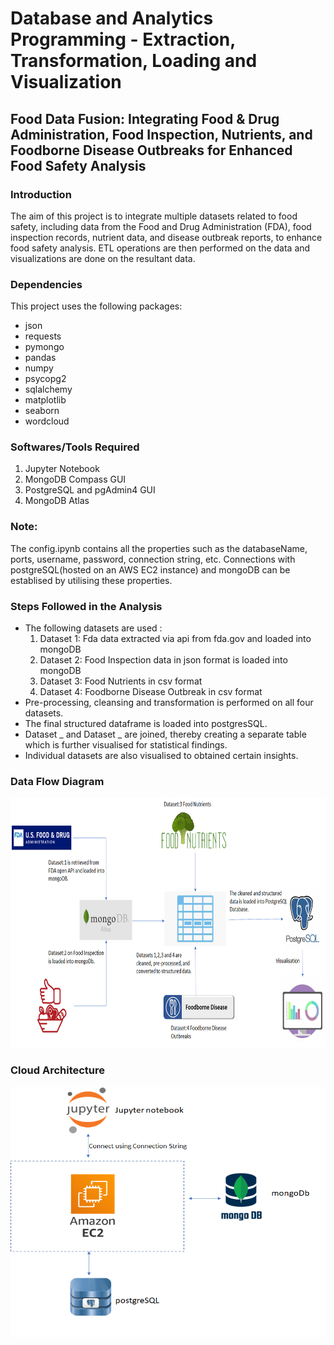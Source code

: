 # Database and Analytics Programming - Extraction, Transformation, Loading and Visualization

## Food Data Fusion: Integrating Food & Drug Administration, Food Inspection, Nutrients, and Foodborne Disease Outbreaks for Enhanced Food Safety Analysis

### Introduction
The aim of this project is to integrate multiple datasets related to food safety, including data from the Food and Drug Administration (FDA), food inspection records, nutrient data, and disease outbreak reports, to enhance food safety analysis. ETL operations are then performed on the data and visualizations are done on the resultant data.

### Dependencies
This project uses the following packages:
* json
* requests
* pymongo
* pandas
* numpy
* psycopg2
* sqlalchemy
* matplotlib
* seaborn
* wordcloud

### Softwares/Tools Required
1. Jupyter Notebook
2. MongoDB Compass GUI
3. PostgreSQL and pgAdmin4 GUI
4. MongoDB Atlas 

### Note:
The config.ipynb contains all the properties such as the databaseName, ports, username, password, connection string, etc. Connections with postgreSQL(hosted on an AWS EC2 instance) and mongoDB can be establised by utilising these properties.

### Steps Followed in the Analysis
* The following datasets are used :
    1. Dataset 1: Fda data extracted via api from fda.gov and loaded into mongoDB
    2. Dataset 2: Food Inspection data in json format is loaded into mongoDB
    3. Dataset 3: Food Nutrients in csv format
    4. Dataset 4: Foodborne Disease Outbreak in csv format
* Pre-processing, cleansing and transformation is performed on all four datasets.
* The final structured dataframe is loaded into postgresSQL.
* Dataset _ and Dataset _ are joined, thereby creating a separate table which is further visualised for statistical findings.
* Individual datasets are also visualised to obtained certain insights.

### Data Flow Diagram
<img src="https://github.com/Subash2409/pheonix/blob/master/Data%20flow%20diagram.png" alt="Data Flow Diagram" width="600" height="400">

### Cloud Architecture
<img src="https://github.com/Subash2409/pheonix/blob/master/Cloud%20Architecture.png" alt="Cloud Architecture" width="600" height="400">
